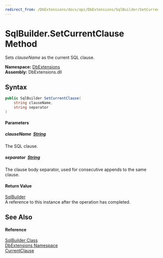 ```yaml
---
redirect_from: /DbExtensions/docs/api/DbExtensions/SqlBuilder/SetCurrentClause.html
---
```


SqlBuilder.SetCurrentClause Method
==================================
Sets *clauseName* as the current SQL clause.
  
**Namespace:** [DbExtensions][1]  
**Assembly:** DbExtensions.dll

Syntax
------

```csharp
public SqlBuilder SetCurrentClause(
	string clauseName,
	string separator
)
```

#### Parameters

##### *clauseName*  [String][2]
The SQL clause.

##### *separator*  [String][2]
The clause body separator, used for consecutive appends to the same clause.

#### Return Value
[SqlBuilder][3]  
A reference to this instance after the operation has completed.

See Also
--------

#### Reference
[SqlBuilder Class][3]  
[DbExtensions Namespace][1]  
[CurrentClause][4]  

[1]: ../README.md
[2]: https://learn.microsoft.com/dotnet/api/system.string
[3]: README.md
[4]: CurrentClause.md